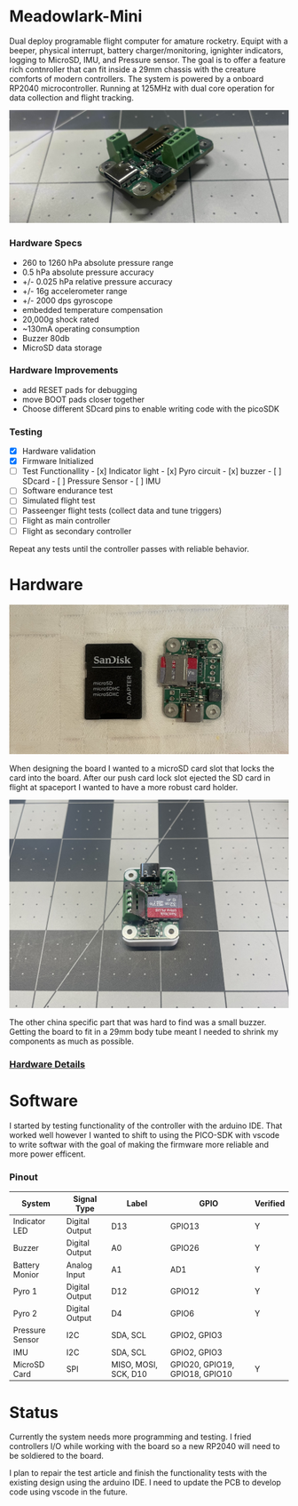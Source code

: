 # Meadowlark-Mini

Dual deploy programable flight computer for amature rocketry. Equipt with a beeper, physical interrupt, battery charger/monitoring, ignighter indicators, logging to MicroSD, IMU, and Pressure sensor. The goal is to offer a feature rich contnroller that can fit inside a 29mm chassis with the creature comforts of modern controllers. The system is powered by a onboard RP2040 microcontroller. Running at 125MHz with dual core operation for data collection and flight tracking.  

![Banner showing PCB](https://github.com/colinhalebrown/Meadowlark-Mini/blob/main/Documentation/images/banner.jpg)

### Hardware Specs
* 260 to 1260 hPa absolute pressure range
* 0.5 hPa absolute pressure accuracy
* +/- 0.025 hPa relative pressure accuracy
* +/- 16g accelerometer range
* +/- 2000 dps gyroscope
* embedded temperature compensation
* 20,000g shock rated
* ~130mA operating consumption 
* Buzzer 80db
* MicroSD data storage

### Hardware Improvements
* add RESET pads for debugging
* move BOOT pads closer together
* Choose different SDcard pins to enable writing code with the picoSDK

### Testing
- [x] Hardware validation
- [x] Firmware Initialized
- [ ] Test Functionallity
        - [x] Indicator light
        - [x] Pyro circuit
        - [x] buzzer
        - [ ] SDcard
        - [ ] Pressure Sensor
        - [ ] IMU
- [ ] Software endurance test
- [ ] Simulated flight test
- [ ] Passeenger flight tests (collect data and tune triggers)
- [ ] Flight as main controller
- [ ] Flight as secondary controller

Repeat any tests until the controller passes with reliable behavior.

# Hardware
![PCB size](https://github.com/colinhalebrown/Meadowlark-Mini/blob/main/Documentation/images/IMG_4509.jpeg)

When designing the board I wanted to a microSD card slot that locks the card into the board. After our push card lock slot ejected the SD card in flight at spaceport I wanted to have a more robust card holder. 

![PCB MicroSD card Example](https://github.com/colinhalebrown/Meadowlark-Mini/blob/main/Documentation/images/IMG_4576.jpeg)

The other china specific part that was hard to find was a small buzzer. Getting the board to fit in a 29mm body tube meant I needed to shrink my components as much as possible.

### [Hardware Details](https://github.com/colinhalebrown/Meadowlark-Mini/tree/main/Hardware)

# Software
I started by testing functionality of the controller with the arduino IDE. That worked well however I wanted to shift to using the PICO-SDK with vscode to write softwar with the goal of making the firmware more reliable and more power efficent.

### Pinout
|System         |Signal Type   |Label| GPIO |Verified|
|---------------|--------------|-----|------|--------|
|Indicator LED  |Digital Output|D13  |GPIO13|Y       |
|Buzzer         |Digital Output|A0   |GPIO26|Y       |
|Battery Monior |Analog Input  |A1   |AD1   |Y       |
|Pyro 1         |Digital Output|D12  |GPIO12|Y       |
|Pyro 2         |Digital Output|D4   |GPIO6 |Y       |
|Pressure Sensor|I2C           |SDA, SCL|GPIO2, GPIO3|   |
|IMU            |I2C           |SDA, SCL  |GPIO2, GPIO3| |
|MicroSD Card   |SPI           |MISO, MOSI, SCK, D10|GPIO20, GPIO19, GPIO18, GPIO10|Y|

# Status
Currently the system needs more programming and testing. I fried controllers I/O while working with the board so a new RP2040 will need to be soldiered to the board. 

I plan to repair the test article and finish the functionality tests with the existing design using the arduino IDE. I need to update the PCB to develop code using vscode in the future.
